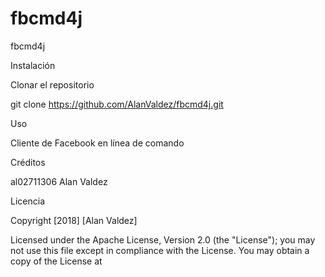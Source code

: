 # fbcmd4j

fbcmd4j

Instalación 

Clonar el repositorio

git clone https://github.com/AlanValdez/fbcmd4j.git

Uso 

Cliente de Facebook en línea de comando

Créditos 

al02711306 Alan Valdez

Licencia  

Copyright [2018] [Alan Valdez]

Licensed under the Apache License, Version 2.0 (the "License"); you may not use this file except in compliance with the License. You may obtain a copy of the License at
